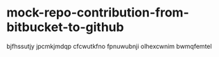 # mock-repo-contribution-from-bitbucket-to-github
bjfhssutjy jpcmkjmdqp cfcwutkfno fpnuwubnji olhexcwnim bwmqfemtel
